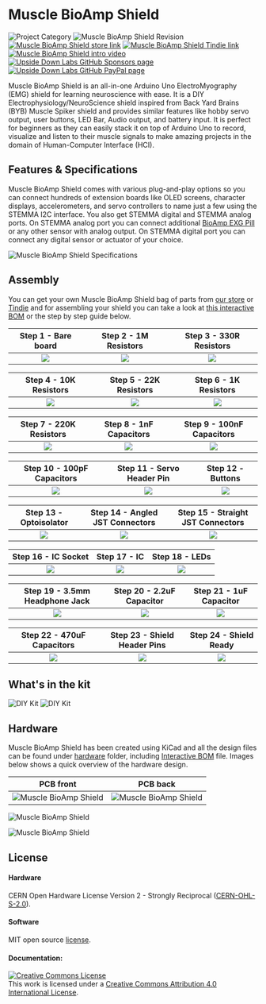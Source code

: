# Muscle BioAmp Shield

![Project Category](https://img.shields.io/badge/Category-Bioelectronics-gold) ![Muscle BioAmp Shield Revision ](https://img.shields.io/badge/Version-v0.3-success)
[![Muscle BioAmp Shield store link](https://img.shields.io/badge/Buy-Store_(India)-white)](https://store.upsidedownlabs.tech/product/muscle-bioamp-shield-v0-3/)
[![Muscle BioAmp Shield Tindie link](https://img.shields.io/badge/Buy-Tindie-cyan)](https://www.tindie.com/products/upsidedownlabs/muscle-bioamp-shield-v03-arduino-shield-for-emg/)
[![Muscle BioAmp Shield intro video ](https://img.shields.io/badge/Intro-YouTube-red)]()
[![Upside Down Labs GitHub Sponsors page ](https://img.shields.io/badge/Support-GitHub_Sponsor-00B5AC)](https://github.com/sponsors/upsidedownlabs)
[![Upside Down Labs GitHub PayPal page](https://img.shields.io/badge/Support-PayPal-00B5AC)](https://paypal.me/upsidedownlabs)


Muscle BioAmp Shield is an all-in-one Arduino Uno ElectroMyography (EMG) shield for learning neuroscience with ease. It is a DIY Electrophysiology/NeuroScience shield inspired from Back Yard Brains (BYB) Muscle Spiker shield and provides similar features like hobby servo output, user buttons, LED Bar, Audio output, and battery input. It is perfect for beginners as they can easily stack it on top of Arduino Uno to record, visualize and listen to their muscle signals to make amazing projects in the domain of Human-Computer Interface (HCI).

## Features & Specifications

Muscle BioAmp Shield comes with various plug-and-play options so you can connect hundreds of extension boards like OLED screens, character displays, accelerometers, and servo controllers to name just a few using the STEMMA I2C interface. You also get STEMMA digital and STEMMA analog ports. On STEMMA analog port you can connect additional [BioAmp EXG Pill](https://github.com/upsidedownlabs/BioAmp-EXG-Pill) or any other sensor with analog output. On STEMMA digital port you can connect any digital sensor or actuator of your choice.

![Muscle BioAmp Shield Specifications](graphics/board/Muscle-BioAmp-Shield_Specifications.jpg)

## Assembly
You can get your own Muscle BioAmp Shield bag of parts from [our store](https://store.upsidedownlabs.tech/product/muscle-bioamp-shield-v0-3/) or [Tindie](www.tindie.com/products/upsidedownlabs/muscle-bioamp-shield-v03-arduino-shield-for-emg/) and for assembling your shield you can take a look at [this interactive BOM](https://upsidedownlabs.github.io/DIY-Muscle-BioAmp-Shield/) or the step by step guide below. 

| Step 1 - Bare board | Step 2 - 1M Resistors | Step 3 - 330R Resistors| 
| :----: | :----: | :----: |
| ![](graphics/Assembly/01_Bare_Board.png)|![](graphics/Assembly/02_1M_Resistors.png)|![](graphics/Assembly/03_330R_Resistors.png)|

| Step 4 - 10K Resistors | Step 5 - 22K Resistors | Step 6 - 1K Resistors| 
| :----: | :----: | :----: |
| ![](graphics/Assembly/04_10K_Resistors.png)|![](graphics/Assembly/05_22K_Resistors.png)|![](graphics/Assembly/06_1K_Resistors.png)|

| Step 7 - 220K Resistors | Step 8 - 1nF Capacitors | Step 9 - 100nF Capacitors| 
| :----: | :----: | :----: |
| ![](graphics/Assembly/07_220K_Resistors.png)|![](graphics/Assembly/08_1nF_Capacitors.png)|![](graphics/Assembly/09_100nF_Capacitors.png)|

| Step 10 - 100pF Capacitors | Step 11 - Servo Header Pin | Step 12 - Buttons| 
| :----: | :----: | :----: |
| ![](graphics/Assembly/10_100pF_Capacitors.png)|![](graphics/Assembly/11_Angled_Header_Pins.png)|![](graphics/Assembly/12_5x5mm_Buttons.png)|

| Step 13 - Optoisolator | Step 14 - Angled JST Connectors | Step 15 - Straight JST Connectors| 
| :----: | :----: | :----: |
| ![](graphics/Assembly/13_OptoIsolator.png)|![](graphics/Assembly/14_JST_PH_Angled_Connectors.png)|![](graphics/Assembly/15_JST_PH_Straight_Connectors.png)|

| Step 16 - IC Socket | Step 17 - IC | Step 18 - LEDs| 
| :----: | :----: | :----: |
| ![](graphics/Assembly/16_IC_Socket.png)|![](graphics/Assembly/17_IC.png)|![](graphics/Assembly/18_LEDs.png)|

| Step 19 - 3.5mm Headphone Jack | Step 20 - 2.2uF Capacitor | Step 21 - 1uF Capacitor| 
| :----: | :----: | :----: |
| ![](graphics/Assembly/19_3.5mm_Headphone_Jack.png)|![](graphics/Assembly/20_2.2uF_Capacitor.png)|![](graphics/Assembly/21_1uF_Capacitor.png)|

| Step 22 - 470uF Capacitors | Step 23 - Shield Header Pins | Step 24 - Shield Ready| 
| :----: | :----: | :----: |
| ![](graphics/Assembly/22_470uF_Capacitor.png)|![](graphics/Assembly/23_Header_Pins.png)|![](graphics/Assembly/24_Assembled.png)|

## What's in the kit

![DIY Kit](graphics/board/DIY_Kit.jpg)
![DIY Kit](graphics/board/Preassembled_Kit.jpg)

## Hardware

Muscle BioAmp Shield has been created using KiCad and all the design files can be found under [hardware](hardware/) folder, including [Interactive BOM](hardware/bom) file. Images below shows a quick overview of the hardware design.

| PCB front | PCB back |
| :-------: | :--------: |
| ![Muscle BioAmp Shield](graphics/board/Muscle-BioAmp-Shield-Front.png) | ![Muscle BioAmp Shield](graphics/board/Muscle-BioAmp-Shield-Back.png) |

![Muscle BioAmp Shield](graphics/board/dimensions.png)

![Muscle BioAmp Shield](graphics/board/Schematic.png)


## License

#### Hardware
CERN Open Hardware License Version 2 - Strongly Reciprocal ([CERN-OHL-S-2.0](https://spdx.org/licenses/CERN-OHL-S-2.0.html)).

#### Software
MIT open source [license](http://opensource.org/licenses/MIT).

#### Documentation:
<a rel="license" href="http://creativecommons.org/licenses/by/4.0/"><img alt="Creative Commons License" style="border-width:0" src="https://i.creativecommons.org/l/by/4.0/88x31.png" /></a><br />This work is licensed under a <a rel="license" href="http://creativecommons.org/licenses/by/4.0/">Creative Commons Attribution 4.0 International License</a>.